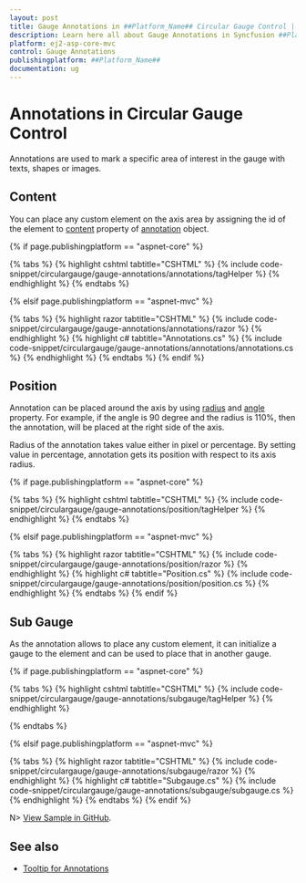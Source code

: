 ```yaml
---
layout: post
title: Gauge Annotations in ##Platform_Name## Circular Gauge Control | Syncfusion
description: Learn here all about Gauge Annotations in Syncfusion ##Platform_Name## Circular Gauge control of Syncfusion Essential JS 2 and more.
platform: ej2-asp-core-mvc
control: Gauge Annotations
publishingplatform: ##Platform_Name##
documentation: ug
---
```


# Annotations in Circular Gauge Control

Annotations are used to mark a specific area of interest in the gauge with texts, shapes or images.

## Content

You can place any custom element on the axis area by assigning the id of the element to [content](https://help.syncfusion.com/cr/aspnetcore-js2/Syncfusion.EJ2.CircularGauge.CircularGaugeAnnotation.html#Syncfusion_EJ2_CircularGauge_CircularGaugeAnnotation_Content) property of [annotation](https://help.syncfusion.com/cr/aspnetcore-js2/Syncfusion.EJ2.CircularGauge.CircularGaugeAnnotation.html) object.

{% if page.publishingplatform == "aspnet-core" %}

{% tabs %}
{% highlight cshtml tabtitle="CSHTML" %}
{% include code-snippet/circulargauge/gauge-annotations/annotations/tagHelper %}
{% endhighlight %}
{% endtabs %}

{% elsif page.publishingplatform == "aspnet-mvc" %}

{% tabs %}
{% highlight razor tabtitle="CSHTML" %}
{% include code-snippet/circulargauge/gauge-annotations/annotations/razor %}
{% endhighlight %}
{% highlight c# tabtitle="Annotations.cs" %}
{% include code-snippet/circulargauge/gauge-annotations/annotations/annotations.cs %}
{% endhighlight %}
{% endtabs %}
{% endif %}



## Position

Annotation can be placed around the axis by using [radius](https://help.syncfusion.com/cr/aspnetcore-js2/Syncfusion.EJ2.CircularGauge.CircularGaugeAnnotation.html#Syncfusion_EJ2_CircularGauge_CircularGaugeAnnotation_Radius) and [angle](https://help.syncfusion.com/cr/aspnetcore-js2/Syncfusion.EJ2.CircularGauge.CircularGaugeAnnotation.html#Syncfusion_EJ2_CircularGauge_CircularGaugeAnnotation_Angle) property. For example, if the angle is 90 degree and the radius is 110%, then the annotation, will be placed at the right side of the axis.

Radius of the annotation takes value either in pixel or percentage. By setting value in percentage, annotation gets its position with respect to its axis radius.

{% if page.publishingplatform == "aspnet-core" %}

{% tabs %}
{% highlight cshtml tabtitle="CSHTML" %}
{% include code-snippet/circulargauge/gauge-annotations/position/tagHelper %}
{% endhighlight %}
{% endtabs %}

{% elsif page.publishingplatform == "aspnet-mvc" %}

{% tabs %}
{% highlight razor tabtitle="CSHTML" %}
{% include code-snippet/circulargauge/gauge-annotations/position/razor %}
{% endhighlight %}
{% highlight c# tabtitle="Position.cs" %}
{% include code-snippet/circulargauge/gauge-annotations/position/position.cs %}
{% endhighlight %}
{% endtabs %}
{% endif %}



## Sub Gauge

As the annotation allows to place any custom element, it can initialize a gauge to the element and can be used to place that in another gauge.

{% if page.publishingplatform == "aspnet-core" %}

{% tabs %}
{% highlight cshtml tabtitle="CSHTML" %}
{% include code-snippet/circulargauge/gauge-annotations/subgauge/tagHelper %}
{% endhighlight %}
<!-- {% highlight c# tabtitle="Subgauge.cs" %}
{% include code-snippet/circulargauge/gauge-annotations/subgauge/subgauge.cs %}
{% endhighlight %} -->
{% endtabs %}

{% elsif page.publishingplatform == "aspnet-mvc" %}

{% tabs %}
{% highlight razor tabtitle="CSHTML" %}
{% include code-snippet/circulargauge/gauge-annotations/subgauge/razor %}
{% endhighlight %}
{% highlight c# tabtitle="Subgauge.cs" %}
{% include code-snippet/circulargauge/gauge-annotations/subgauge/subgauge.cs %}
{% endhighlight %}
{% endtabs %}
{% endif %}

N> [View Sample in GitHub](https://github.com/SyncfusionExamples/ASP-NET-Core-UG-Examples/tree/main/CircularGauge/AnnotationandLegendSample).

## See also

* [Tooltip for Annotations](gauge-user-interaction/#tooltip-for-annotations)